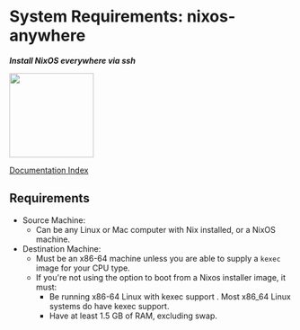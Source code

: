 # System Requirements: nixos-anywhere

**_Install NixOS everywhere via ssh_**

<img src="https://raw.githubusercontent.com/numtide/nixos-anywhere/main/docs/logo.png" width="150" height="150">

[Documentation Index](./INDEX.md)

## Requirements

- Source Machine:
  - Can be any Linux or Mac computer with Nix installed, or a NixOS machine.
- Destination Machine:
  - Must be an x86-64 machine unless you are able to supply a `kexec` image for
    your CPU type.
  - If you're not using the option to boot from a Nixos installer image, it
    must:
    - Be running x86-64 Linux with kexec support . Most x86_64 Linux systems do
      have kexec support.
    - Have at least 1.5 GB of RAM, excluding swap.
